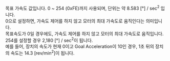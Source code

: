 목표 가속도 값입니다. 0 ~ 254 (0xFE)까지 사용되며, 단위는 약 8.583 [&deg;] / sec<sup>2</sup> 입니다.  
0으로 설정하면, 가속도 제어를 하지 않고 모터의 최대 가속도로 움직인다는 의미입니다.  
목표속도가 0일 경우에도, 가속도 제어를 하지 않고 모터의 최대 가속도로 움직입니다.  
254를 설정할 경우 2,180 [&deg;] / sec<sup>2</sup>이 됩니다.  
예를 들어, 장치의 속도가 현재 0이고 Goal Acceleration이 10인 경우, 1초 뒤의 장치의 속도는 14.3 [rev/min<sup>2</sup>]이 됩니다.
